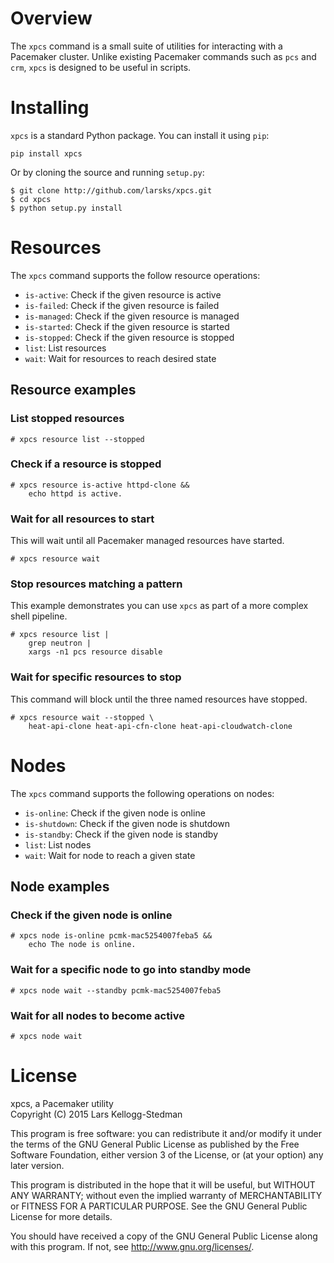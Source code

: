 # Overview

The `xpcs` command is a small suite of utilities for interacting with
a Pacemaker cluster.  Unlike existing Pacemaker commands such as `pcs`
and `crm`, `xpcs` is designed to be useful in scripts.

# Installing

`xpcs` is a standard Python package.  You can install it using `pip`:

    pip install xpcs

Or by cloning the source and running `setup.py`:

    $ git clone http://github.com/larsks/xpcs.git
    $ cd xpcs
    $ python setup.py install

# Resources

The `xpcs` command supports the follow resource operations:

- `is-active`:   Check if the given resource is active
- `is-failed`:   Check if the given resource is failed
- `is-managed`:  Check if the given resource is managed
- `is-started`:  Check if the given resource is started
- `is-stopped`:  Check if the given resource is stopped
- `list`:        List resources
- `wait`:        Wait for resources to reach desired state

## Resource examples

### List stopped resources

    # xpcs resource list --stopped

### Check if a resource is stopped

    # xpcs resource is-active httpd-clone &&
        echo httpd is active.

### Wait for all resources to start

This will wait until all Pacemaker managed resources have started.

    # xpcs resource wait

### Stop resources matching a pattern

This example demonstrates you can use `xpcs` as part of a more complex
shell pipeline.

    # xpcs resource list |
        grep neutron |
        xargs -n1 pcs resource disable
    
### Wait for specific resources to stop

This command will block until the three named resources have stopped.

    # xpcs resource wait --stopped \
        heat-api-clone heat-api-cfn-clone heat-api-cloudwatch-clone

# Nodes

The `xpcs` command supports the following operations on nodes:

- `is-online`:    Check if the given node is online
- `is-shutdown`:  Check if the given node is shutdown
- `is-standby`:   Check if the given node is standby
- `list`:         List nodes
- `wait`:         Wait for node to reach a given state

## Node examples

### Check if the given node is online

    # xpcs node is-online pcmk-mac5254007feba5 &&
        echo The node is online.

### Wait for a specific node to go into standby mode

    # xpcs node wait --standby pcmk-mac5254007feba5

### Wait for all nodes to become active

    # xpcs node wait

# License

xpcs, a Pacemaker utility  
Copyright (C) 2015 Lars Kellogg-Stedman

This program is free software: you can redistribute it and/or modify
it under the terms of the GNU General Public License as published by
the Free Software Foundation, either version 3 of the License, or
(at your option) any later version.

This program is distributed in the hope that it will be useful,
but WITHOUT ANY WARRANTY; without even the implied warranty of
MERCHANTABILITY or FITNESS FOR A PARTICULAR PURPOSE.  See the
GNU General Public License for more details.

You should have received a copy of the GNU General Public License
along with this program.  If not, see <http://www.gnu.org/licenses/>.

